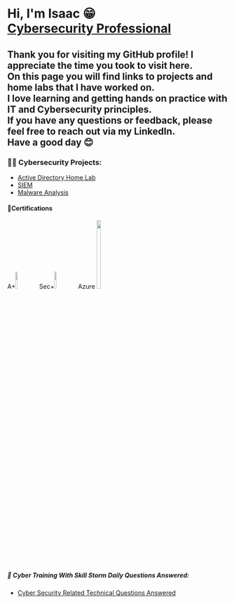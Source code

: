 <h1>Hi, I'm Isaac 😁  <br/> <a href="https://www.linkedin.com/in/isaacperez533/">Cybersecurity Professional</a></h1>
<h2>
Thank you for visiting my GitHub profile! I appreciate the time you took to visit here. <br/>On this page you will find links to projects and home labs that I have worked on. <br/>I love learning and getting hands on practice with IT and Cybersecurity principles. <br/>If you have any questions or feedback, please feel free to reach out via my LinkedIn.<br/> Have a good day 😊
  

  
  
  
  <h3>👨‍💻 Cybersecurity Projects:</h3>


  - [Active Directory Home Lab](https://github.com/IsaacPerezCyber/Active-Directory-Lab)
  - [SIEM]()
  - [Malware Analysis]()


<h4> 📃Certifications</h4>

<p align="left">
  A+<img src="https://i.imgur.com/hYqoLYq.png" height="10%" width="10%" />
  Sec+<img src="https://i.imgur.com/ad5SWeJ.png" height="10%" width="10%" />
  Azure <img src="https://i.imgur.com/z8VNghK.jpeg" height="20%" width="13%" />
</p>







<h5> 🤖 Cyber Training With Skill Storm Daily Questions Answered:</h5>


- [Cyber Security Related Technical Questions Answered](https://github.com/IsaacPerezCyber/Cyber-Training)

